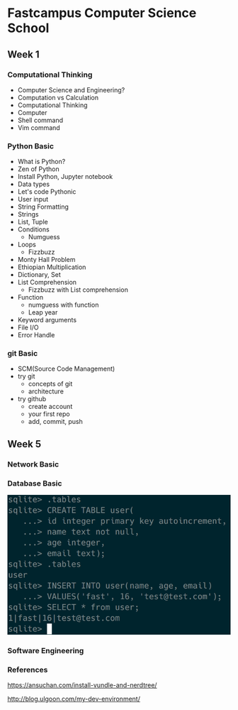 # Fastcampus Computer Science School

## Week 1
### Computational Thinking
- Computer Science and Engineering?
- Computation vs Calculation
- Computational Thinking
- Computer
- Shell command
- Vim command

### Python Basic
- What is Python?
- Zen of Python
- Install Python, Jupyter notebook
- Data types
- Let's code Pythonic
- User input
- String Formatting
- Strings
- List, Tuple
- Conditions
    - Numguess
- Loops
    - Fizzbuzz
- Monty Hall Problem
- Ethiopian Multiplication
- Dictionary, Set
- List Comprehension
    - Fizzbuzz with List comprehension
- Function
    - numguess with function
    - Leap year
- Keyword arguments
- File I/O
- Error Handle


### git Basic
- SCM(Source Code Management)
- try git
    - concepts of git
    - architecture
- try github
    - create account
    - your first repo
    - add, commit, push

## Week 5

### Network Basic

### Database Basic

![](./img/css-sqlite.png)

### Software Engineering

### References

https://ansuchan.com/install-vundle-and-nerdtree/

http://blog.ulgoon.com/my-dev-environment/
